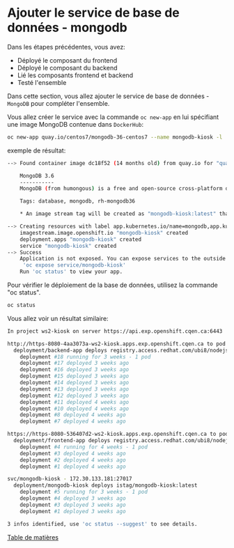 # Ajouter le service de base de données - mongodb

Dans les étapes précédentes, vous avez:
- Déployé le composant du frontend
- Déployé le composant du backend
- Lié les composants frontend et backend
- Testé l'ensemble

Dans cette section, vous allez ajouter le service de base de données - `MongoDB` pour compléter l'ensemble. 

Vous allez créer le service avec la commande `oc new-app` en lui spécifiant une image MongoDB contenue dans `DockerHub`:

```bash
oc new-app quay.io/centos7/mongodb-36-centos7 --name mongodb-kiosk -l 'app.kubernetes.io/part-of=app,app.kubernetes.io/name=mongodb'
```
exemple de résultat:
```bash
--> Found container image dc18f52 (14 months old) from quay.io for "quay.io/centos7/mongodb-36-centos7"

    MongoDB 3.6 
    ----------- 
    MongoDB (from humongous) is a free and open-source cross-platform document-oriented database program. Classified as a NoSQL database program, MongoDB uses JSON-like documents with schemas. This container image contains programs to run mongod server.

    Tags: database, mongodb, rh-mongodb36

    * An image stream tag will be created as "mongodb-kiosk:latest" that will track this image

--> Creating resources with label app.kubernetes.io/name=mongodb,app.kubernetes.io/part-of=app ...
    imagestream.image.openshift.io "mongodb-kiosk" created
    deployment.apps "mongodb-kiosk" created
    service "mongodb-kiosk" created
--> Success
    Application is not exposed. You can expose services to the outside world by executing one or more of the commands below:
     'oc expose service/mongodb-kiosk' 
    Run 'oc status' to view your app.
```

Pour vérifier le déploiement de la base de données, utilisez la commande "oc status".
```bash
oc status      
```
Vous allez voir un résultat similaire:

```bash
In project ws2-kiosk on server https://api.exp.openshift.cqen.ca:6443

http://https-8080-4aa3073a-ws2-kiosk.apps.exp.openshift.cqen.ca to pod port 8080 (svc/backend-app)
  deployment/backend-app deploys registry.access.redhat.com/ubi8/nodejs-16:latest
    deployment #18 running for 3 weeks - 1 pod
    deployment #17 deployed 3 weeks ago
    deployment #16 deployed 3 weeks ago
    deployment #15 deployed 3 weeks ago
    deployment #14 deployed 3 weeks ago
    deployment #13 deployed 3 weeks ago
    deployment #12 deployed 3 weeks ago
    deployment #11 deployed 4 weeks ago
    deployment #10 deployed 4 weeks ago
    deployment #8 deployed 4 weeks ago
    deployment #7 deployed 4 weeks ago

https://https-8080-536407d2-ws2-kiosk.apps.exp.openshift.cqen.ca to pod port 8080 (svc/frontend-app)
  deployment/frontend-app deploys registry.access.redhat.com/ubi8/nodejs-16:latest
    deployment #4 running for 4 weeks - 1 pod
    deployment #3 deployed 4 weeks ago
    deployment #2 deployed 4 weeks ago
    deployment #1 deployed 4 weeks ago

svc/mongodb-kiosk - 172.30.133.181:27017
  deployment/mongodb-kiosk deploys istag/mongodb-kiosk:latest 
    deployment #5 running for 3 weeks - 1 pod
    deployment #4 deployed 3 weeks ago
    deployment #3 deployed 3 weeks ago
    deployment #1 deployed 3 weeks ago

3 infos identified, use 'oc status --suggest' to see details.
```

[Table de matières](README.md)